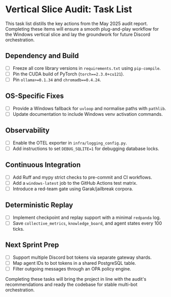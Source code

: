 # Vertical Slice Audit: Task List

This task list distills the key actions from the May 2025 audit report. Completing these items will ensure a smooth plug-and-play workflow for the Windows vertical slice and lay the groundwork for future Discord orchestration.

## Dependency and Build

- [ ] Freeze all core library versions in `requirements.txt` using `pip-compile`.
- [ ] Pin the CUDA build of PyTorch (`torch==2.3.0+cu121`).
- [ ] Pin `ollama>=0.1.34` and `chromadb==0.4.24`.

## OS-Specific Fixes

- [ ] Provide a Windows fallback for `uvloop` and normalise paths with `pathlib`.
- [ ] Update documentation to include Windows venv activation commands.

## Observability

- [ ] Enable the OTEL exporter in `infra/logging_config.py`.
- [ ] Add instructions to set `DEBUG_SQLITE=1` for debugging database locks.

## Continuous Integration

- [ ] Add Ruff and mypy strict checks to pre-commit and CI workflows.
- [ ] Add a `windows-latest` job to the GitHub Actions test matrix.
- [ ] Introduce a red-team gate using Garak/jailbreak corpora.

## Deterministic Replay

- [ ] Implement checkpoint and replay support with a minimal `redpanda` log.
- [ ] Save `collective_metrics`, `knowledge_board`, and agent states every 100 ticks.

## Next Sprint Prep

- [ ] Support multiple Discord bot tokens via separate gateway shards.
- [ ] Map agent IDs to bot tokens in a shared PostgreSQL table.
- [ ] Filter outgoing messages through an OPA policy engine.

Completing these tasks will bring the project in line with the audit's recommendations and ready the codebase for stable multi-bot orchestration.
